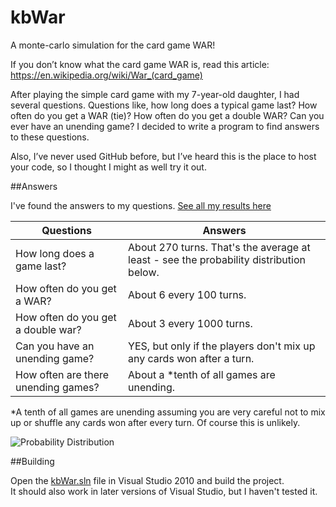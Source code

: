 # kbWar
A monte-carlo simulation for the card game WAR!

If you don’t know what the card game WAR is, read this article:
https://en.wikipedia.org/wiki/War_(card_game) 

After playing the simple card game with my 7-year-old daughter, I had several questions.  Questions like, how long does a typical game last?  How often do you get a WAR (tie)?  How often do you get a double WAR?  Can you ever have an unending game?  I decided to write a program to find answers to these questions.

Also, I’ve never used GitHub before, but I’ve heard this is the place to host your code, so I thought I might as well try it out.

##Answers

I've found the answers to my questions. [See all my results here](Results.md)  

Questions | Answers
 ------------- | -----------
How long does a game last? | About 270 turns. That's the average at least - see the probability distribution below.
How often do you get a WAR? | About 6 every 100 turns.
How often do you get a double war? | About 3 every 1000 turns.
Can you have an unending game? | YES, but only if the players don't mix up any cards won after a turn.
How often are there unending games? | About a *tenth of all games are unending.

*A tenth of all games are unending assuming you are very careful not to mix up or shuffle any cards won after every turn.  Of course this is unlikely.

![Probability Distribution](http://i.imgur.com/GJrZyB0.png)

##Building

Open the [kbWar.sln](kbWar/kbWar.sln) file in Visual Studio 2010 and build the project.  
It should also work in later versions of Visual Studio, but I haven't tested it.
